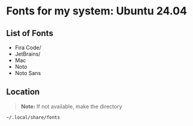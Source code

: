 # Fonts for my system: Ubuntu 24.04

## List of Fonts

- Fira Code/
- JetBrains/
- Mac
- Noto
- Noto Sans

## Location

> **Note:** If not available, make the directory

`~/.local/share/fonts`
